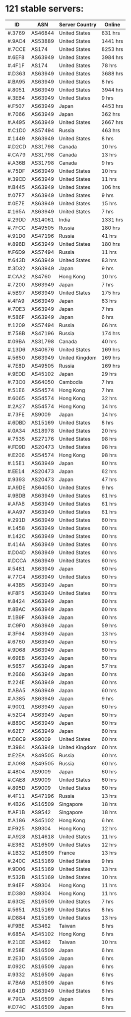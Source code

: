 # 121 stable servers:

| ID | ASN | Server Country | Online |
| ------ | ------ | ------ | ------ |
| #.3769 | AS46844 | United States | 631 hrs |
| #.9AC4 | AS53889 | United States | 1441 hrs |
| #.7CCE | AS174 | United States | 8253 hrs |
| #.6EF8 | AS63949 | United States | 3984 hrs |
| #.4F1F | AS174 | United States | 78 hrs |
| #.D363 | AS63949 | United States | 3688 hrs |
| #.BA95 | AS63949 | United States | 8 hrs |
| #.8051 | AS63949 | United States | 3944 hrs |
| #.3EB4 | AS63949 | United States | 9 hrs |
| #.F507 | AS63949 | Japan | 4453 hrs |
| #.7066 | AS63949 | Japan | 362 hrs |
| #.A495 | AS63949 | United States | 2667 hrs |
| #.C1D0 | AS57494 | Russia | 463 hrs |
| #.1449 | AS63949 | United States | 8 hrs |
| #.D2CD | AS31798 | Canada | 10 hrs |
| #.CA79 | AS31798 | Canada | 13 hrs |
| #.A36B | AS31798 | Canada | 9 hrs |
| #.75DF | AS63949 | United States | 10 hrs |
| #.39CD | AS63949 | United States | 11 hrs |
| #.B445 | AS63949 | United States | 106 hrs |
| #.07F7 | AS63949 | United States | 9 hrs |
| #.0E7E | AS63949 | United States | 15 hrs |
| #.165A | AS63949 | United States | 7 hrs |
| #.29DD | AS14061 | India | 1331 hrs |
| #.7FCC | AS49505 | Russia | 180 hrs |
| #.91D0 | AS47196 | Russia | 41 hrs |
| #.898D | AS63949 | United States | 180 hrs |
| #.F6D9 | AS57494 | Russia | 11 hrs |
| #.643D | AS63949 | United States | 83 hrs |
| #.3D32 | AS63949 | Japan | 9 hrs |
| #.CAA2 | AS4760 | Hong Kong | 10 hrs |
| #.7200 | AS63949 | Japan | 7 hrs |
| #.5B97 | AS63949 | United States | 175 hrs |
| #.4FA9 | AS63949 | Japan | 63 hrs |
| #.7DE3 | AS63949 | Japan | 7 hrs |
| #.586F | AS63949 | Japan | 6 hrs |
| #.1209 | AS57494 | Russia | 66 hrs |
| #.758B | AS47196 | Russia | 174 hrs |
| #.09BA | AS31798 | Canada | 40 hrs |
| #.13D6 | AS40676 | United States | 169 hrs |
| #.5650 | AS63949 | United Kingdom | 169 hrs |
| #.7E8D | AS49505 | Russia | 169 hrs |
| #.9EDD | AS45102 | Japan | 29 hrs |
| #.73C0 | AS64050 | Cambodia | 7 hrs |
| #.51E6 | AS54574 | Hong Kong | 7 hrs |
| #.6065 | AS54574 | Hong Kong | 32 hrs |
| #.2A27 | AS54574 | Hong Kong | 14 hrs |
| #.73FE | AS9009 | Japan | 14 hrs |
| #.6DBD | AS15169 | United States | 8 hrs |
| #.0A34 | AS18978 | United States | 20 hrs |
| #.7535 | AS27176 | United States | 98 hrs |
| #.FD9D | AS20473 | United States | 98 hrs |
| #.E206 | AS54574 | Hong Kong | 98 hrs |
| #.15E1 | AS63949 | Japan | 80 hrs |
| #.EE14 | AS20473 | Japan | 62 hrs |
| #.9393 | AS20473 | Japan | 47 hrs |
| #.A9DE | AS64050 | United States | 9 hrs |
| #.9BDB | AS63949 | United States | 61 hrs |
| #.AFAB | AS63949 | United States | 61 hrs |
| #.AA97 | AS63949 | United States | 61 hrs |
| #.291D | AS63949 | United States | 60 hrs |
| #.1458 | AS63949 | United States | 60 hrs |
| #.142C | AS63949 | United States | 60 hrs |
| #.414A | AS63949 | United States | 60 hrs |
| #.D04D | AS63949 | United States | 60 hrs |
| #.DCCA | AS63949 | United States | 60 hrs |
| #.5481 | AS63949 | Japan | 60 hrs |
| #.77C4 | AS63949 | United States | 60 hrs |
| #.43B5 | AS63949 | Japan | 60 hrs |
| #.F8F5 | AS63949 | United States | 60 hrs |
| #.8424 | AS63949 | Japan | 60 hrs |
| #.8BAC | AS63949 | Japan | 60 hrs |
| #.1B9F | AS63949 | Japan | 60 hrs |
| #.C9F0 | AS63949 | Japan | 59 hrs |
| #.3F64 | AS63949 | Japan | 13 hrs |
| #.6760 | AS63949 | Japan | 60 hrs |
| #.9D68 | AS63949 | Japan | 60 hrs |
| #.69EB | AS63949 | Japan | 60 hrs |
| #.5657 | AS63949 | Japan | 57 hrs |
| #.2668 | AS63949 | Japan | 60 hrs |
| #.224E | AS63949 | Japan | 60 hrs |
| #.ABA5 | AS63949 | Japan | 60 hrs |
| #.A385 | AS63949 | Japan | 9 hrs |
| #.9001 | AS63949 | Japan | 60 hrs |
| #.52C4 | AS63949 | Japan | 60 hrs |
| #.B89C | AS63949 | Japan | 60 hrs |
| #.62E7 | AS63949 | Japan | 60 hrs |
| #.D8C9 | AS9009 | United States | 60 hrs |
| #.3984 | AS63949 | United Kingdom | 60 hrs |
| #.E2EA | AS49505 | Russia | 60 hrs |
| #.A098 | AS49505 | Russia | 60 hrs |
| #.4804 | AS9009 | Japan | 60 hrs |
| #.CAE8 | AS9009 | United States | 60 hrs |
| #.895D | AS9009 | United States | 60 hrs |
| #.4F11 | AS47196 | Russia | 13 hrs |
| #.4B26 | AS16509 | Singapore | 18 hrs |
| #.AF1B | AS9542 | Singapore | 18 hrs |
| #.A186 | AS45102 | Hong Kong | 6 hrs |
| #.F925 | AS9304 | Hong Kong | 12 hrs |
| #.A928 | AS14618 | United States | 11 hrs |
| #.E362 | AS16509 | United States | 12 hrs |
| #.1B32 | AS16509 | France | 13 hrs |
| #.240C | AS15169 | United States | 9 hrs |
| #.9D06 | AS15169 | United States | 13 hrs |
| #.532B | AS15169 | United States | 10 hrs |
| #.94EF | AS9304 | Hong Kong | 11 hrs |
| #.D380 | AS9304 | Hong Kong | 11 hrs |
| #.63CE | AS16509 | United States | 7 hrs |
| #.5651 | AS15169 | United States | 8 hrs |
| #.D884 | AS15169 | United States | 13 hrs |
| #.F9BE | AS3462 | Taiwan | 8 hrs |
| #.685A | AS45102 | Hong Kong | 6 hrs |
| #.21CE | AS3462 | Taiwan | 10 hrs |
| #.258E | AS16509 | Japan | 6 hrs |
| #.2E3D | AS16509 | Japan | 6 hrs |
| #.092C | AS16509 | Japan | 6 hrs |
| #.9332 | AS16509 | Japan | 6 hrs |
| #.7BA6 | AS16509 | Japan | 6 hrs |
| #.641D | AS63949 | United States | 6 hrs |
| #.79CA | AS16509 | Japan | 6 hrs |
| #.D74C | AS16509 | Japan | 6 hrs |


